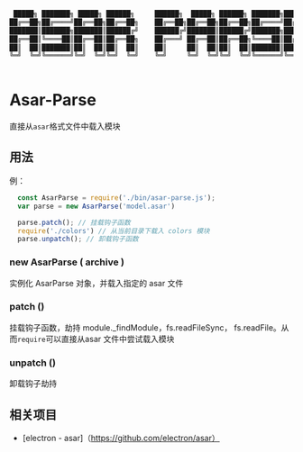 ```javascript                                                                                                                                               
 █████╗ ███████╗ █████╗ ██████╗     ██████╗  █████╗ ██████╗ ███████╗███████╗
██╔══██╗██╔════╝██╔══██╗██╔══██╗    ██╔══██╗██╔══██╗██╔══██╗██╔════╝██╔════╝
███████║███████╗███████║██████╔╝    ██████╔╝███████║██████╔╝███████╗█████╗  
██╔══██║╚════██║██╔══██║██╔══██╗    ██╔═══╝ ██╔══██║██╔══██╗╚════██║██╔══╝  
██║  ██║███████║██║  ██║██║  ██║    ██║     ██║  ██║██║  ██║███████║███████╗
╚═╝  ╚═╝╚══════╝╚═╝  ╚═╝╚═╝  ╚═╝    ╚═╝     ╚═╝  ╚═╝╚═╝  ╚═╝╚══════╝╚══════╝
                                                                        
```
# Asar-Parse
直接从`asar`格式文件中载入模块

## 用法

例：
```javascript
  const AsarParse = require('./bin/asar-parse.js');
  var parse = new AsarParse('model.asar')

  parse.patch(); // 挂载钩子函数
  require('./colors') // 从当前目录下载入 colors 模块 
  parse.unpatch(); // 卸载钩子函数  
```

### new AsarParse ( archive )  
实例化 AsarParse 对象，并载入指定的 asar 文件

### patch ()
挂载钩子函数，劫持 module._findModule，fs.readFileSync， fs.readFile。从而`require`可以直接从asar 文件中尝试载入模块

### unpatch ()
卸载钩子劫持

## 相关项目
* [electron - asar]（https://github.com/electron/asar）
